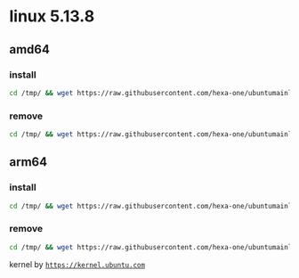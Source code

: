 # linux 5.13.8

## amd64

### install
```bash
cd /tmp/ && wget https://raw.githubusercontent.com/hexa-one/ubuntumainline/main/catalog/5.13.8/install.sh && chmod +x install.sh && sudo ./install.sh -amd
```
### remove
```bash
cd /tmp/ && wget https://raw.githubusercontent.com/hexa-one/ubuntumainline/main/catalog/5.13.8/install.sh && chmod +x install.sh && sudo ./install.sh -r
```
## arm64

### install
```bash
cd /tmp/ && wget https://raw.githubusercontent.com/hexa-one/ubuntumainline/main/catalog/5.13.8/install.sh && chmod +x install.sh && sudo ./install.sh -arm
```
### remove
```bash
cd /tmp/ && wget https://raw.githubusercontent.com/hexa-one/ubuntumainline/main/catalog/5.13.8/install.sh && chmod +x install.sh && sudo ./install.sh -r
```


kernel by [`https://kernel.ubuntu.com`](https://kernel.ubuntu.com/)

